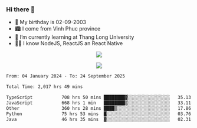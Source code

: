 ### Hi there 👋
- 🎂 My birthday is 02-09-2003
- 🏙️ I come from Vinh Phuc province
- 🌱 I’m currently learning at Thang Long University
- 🧑‍💻 I know NodeJS, ReactJS an React Native
<p align="center"><img src="https://github-readme-stats.vercel.app/api?username=tmquang0209&show_icons=true&theme=gradient"></p>
<p align="center"><img src="https://github-readme-stats.vercel.app/api/top-langs/?username=tmquang0209&hide=scss,css&langs_count=10"></p>
<!--START_SECTION:waka-->

```txt
From: 04 January 2024 - To: 24 September 2025

Total Time: 2,017 hrs 49 mins

TypeScript           708 hrs 50 mins ████████▓░░░░░░░░░░░░░░░░   35.13 %
JavaScript           668 hrs 1 min   ████████▒░░░░░░░░░░░░░░░░   33.11 %
Other                360 hrs 28 mins ████▒░░░░░░░░░░░░░░░░░░░░   17.86 %
Python               75 hrs 53 mins  █░░░░░░░░░░░░░░░░░░░░░░░░   03.76 %
Java                 46 hrs 35 mins  ▓░░░░░░░░░░░░░░░░░░░░░░░░   02.31 %
```

<!--END_SECTION:waka-->

